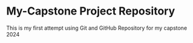 # My-Capstone Project Repository 

This is my first attempt using Git and GitHub Repository
for my capstone 2024